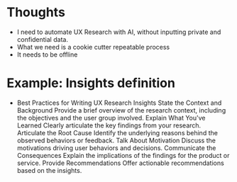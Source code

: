 # Thoughts

* I need to automate UX Research with AI, without inputting private and confidential data.
* What we need is a cookie cutter repeatable process
* It needs to be offline

# Example: Insights definition

- Best Practices for Writing UX Research Insights
State the Context and Background
Provide a brief overview of the research context, including the objectives and the user group involved.
Explain What You've Learned
Clearly articulate the key findings from your research.
Articulate the Root Cause
Identify the underlying reasons behind the observed behaviors or feedback.
Talk About Motivation
Discuss the motivations driving user behaviors and decisions.
Communicate the Consequences
Explain the implications of the findings for the product or service.
Provide Recommendations
Offer actionable recommendations based on the insights.
